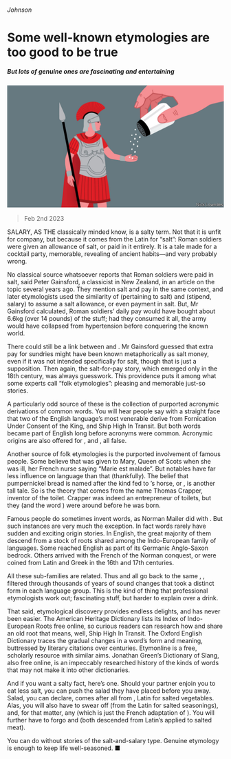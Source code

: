 ###### Johnson

# Some well-known etymologies are too good to be true 

##### But lots of genuine ones are fascinating and entertaining 

![image](images/20230204_CUD002.jpg) 

> Feb 2nd 2023 

SALARY, AS THE classically minded know, is a salty term. Not that it is unfit for company, but because it comes from the Latin for “salt”: Roman soldiers were given an allowance of salt, or paid in it entirely. It is a tale made for a cocktail party, memorable, revealing of ancient habits—and very probably wrong.

No classical source whatsoever reports that Roman soldiers were paid in salt, said Peter Gainsford, a classicist in New Zealand, in an article on the topic several years ago. They mention salt and pay in the same context, and later etymologists used the similarity of (pertaining to salt) and (stipend, salary) to assume a salt allowance, or even payment in salt. But, Mr Gainsford calculated, Roman soldiers’ daily pay would have bought about 6.6kg (over 14 pounds) of the stuff; had they consumed it all, the army would have collapsed from hypertension before conquering the known world. 

There could still be a link between  and . Mr Gainsford guessed that extra pay for sundries might have been known metaphorically as salt money, even if it was not intended specifically for salt, though that is just a supposition. Then again, the salt-for-pay story, which emerged only in the 18th century, was always guesswork. This providence puts it among what some experts call “folk etymologies”: pleasing and memorable just-so stories.

A particularly odd source of these is the collection of purported acronymic derivations of common words. You will hear people say with a straight face that two of the English language’s most venerable  derive from Fornication Under Consent of the King, and Ship High In Transit. But both words became part of English long before acronyms were common. Acronymic origins are also offered for ,  and , all false.

Another source of folk etymologies is the purported involvement of famous people. Some believe that was given to Mary, Queen of Scots when she was ill, her French nurse saying “Marie est malade”. But notables have far less influence on language than that (thankfully). The belief that pumpernickel bread is named after the kind fed to ’s horse, or , is another tall tale. So is the theory that comes from the name Thomas Crapper, inventor of the toilet. Crapper was indeed an entrepreneur of toilets, but they (and the word ) were around before he was born.

Famous people do sometimes invent words, as Norman Mailer did with . But such instances are very much the exception. In fact words rarely have sudden and exciting origin stories. In English, the great majority of them descend from a stock of roots shared among the Indo-European family of languages. Some reached English as part of its Germanic Anglo-Saxon bedrock. Others arrived with the French of the Norman conquest, or were coined from Latin and Greek in the 16th and 17th centuries. 

All these sub-families are related. Thus and all go back to the same , , filtered through thousands of years of sound changes that took a distinct form in each language group. This is the kind of thing that professional etymologists work out; fascinating stuff, but harder to explain over a drink.

That said, etymological discovery provides endless delights, and has never been easier. The American Heritage Dictionary lists its Index of Indo-European Roots free online, so curious readers can research how and share an old root that means, well, Ship High In Transit. The Oxford English Dictionary traces the gradual changes in a word’s form and meaning, buttressed by literary citations over centuries. Etymonline is a free, scholarly resource with similar aims. Jonathan Green’s Dictionary of Slang, also free online, is an impeccably researched history of the kinds of words that may not make it into other dictionaries.

And if you want a salty fact, here’s one. Should your partner enjoin you to eat less salt, you can push the salad they have placed before you away. Salad, you can declare, comes after all from , Latin for salted vegetables. Alas, you will also have to swear off  (from the Latin for salted seasonings), and, for that matter, any  (which is just the French adaptation of ). You will further have to forgo and (both descended from Latin’s applied to salted meat).

You can do without stories of the salt-and-salary type. Genuine etymology is enough to keep life well-seasoned. ■





